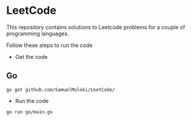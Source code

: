 # LeetCode
This repository contains solutions to Leetcode problems for a couple of programming languages.

Follow these steps to run the code

- Get the code

## Go
```
go get github.com/SamuelMuloki/LeetCode/
```
- Run the code
```
go run go/main.go
```
